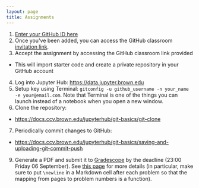 ```yaml
---
layout: page
title: Assignments
---
```


1. [Enter your GitHub ID here](https://airtable.com/shrC6aW5Pxfra4pL3)
2. Once you've been added, you can access the GitHub classroom [invitation link](https://classroom.github.com/a/2tl5BtAx). 
3. Accept the assignment by accessing the GitHub classroom link provided
  - This will import starter code and create a private repository in your GitHub account
4. Log into Jupyter Hub: https://data.jupyter.brown.edu
5. Setup key using Terminal: `gitconfig -u github_username -n your_name -e your@email.com`. Note that Terminal is one of the things you can launch instead of a notebook when you open a new window.
6. Clone the repository:
  - https://docs.ccv.brown.edu/jupyterhub/git-basics/git-clone
7. Periodically commit changes to GitHub:
  - https://docs.ccv.brown.edu/jupyterhub/git-basics/saving-and-uploading-git-commit-push
9. Generate a PDF and submit it to [Gradescope](https://www.gradescope.com/courses/56764/) by the deadline (23:00 Friday 06 September). See [this page](/hwsubmit) for more details (in particular, make sure to put `\newline` in a Markdown cell after each problem so that the mapping from pages to problem numbers is a function).